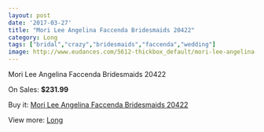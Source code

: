 ```yaml
---
layout: post
date: '2017-03-27'
title: "Mori Lee Angelina Faccenda Bridesmaids 20422"
category: Long
tags: ["bridal","crazy","bridesmaids","faccenda","wedding"]
image: http://www.eudances.com/5612-thickbox_default/mori-lee-angelina-faccenda-bridesmaids-20422.jpg
---
```

Mori Lee Angelina Faccenda Bridesmaids 20422

On Sales: **$231.99**
<a href="https://www.eudances.com/en/long/1942-mori-lee-angelina-faccenda-bridesmaids-20422.html"><amp-img layout="responsive" width="600" height="600" src="//www.eudances.com/5612-thickbox_default/mori-lee-angelina-faccenda-bridesmaids-20422.jpg" alt="Mori Lee Angelina Faccenda Bridesmaids 20422 0" /></a>
<a href="https://www.eudances.com/en/long/1942-mori-lee-angelina-faccenda-bridesmaids-20422.html"><amp-img layout="responsive" width="600" height="600" src="//www.eudances.com/5616-thickbox_default/mori-lee-angelina-faccenda-bridesmaids-20422.jpg" alt="Mori Lee Angelina Faccenda Bridesmaids 20422 1" /></a>
<a href="https://www.eudances.com/en/long/1942-mori-lee-angelina-faccenda-bridesmaids-20422.html"><amp-img layout="responsive" width="600" height="600" src="//www.eudances.com/5615-thickbox_default/mori-lee-angelina-faccenda-bridesmaids-20422.jpg" alt="Mori Lee Angelina Faccenda Bridesmaids 20422 2" /></a>
<a href="https://www.eudances.com/en/long/1942-mori-lee-angelina-faccenda-bridesmaids-20422.html"><amp-img layout="responsive" width="600" height="600" src="//www.eudances.com/5614-thickbox_default/mori-lee-angelina-faccenda-bridesmaids-20422.jpg" alt="Mori Lee Angelina Faccenda Bridesmaids 20422 3" /></a>
<a href="https://www.eudances.com/en/long/1942-mori-lee-angelina-faccenda-bridesmaids-20422.html"><amp-img layout="responsive" width="600" height="600" src="//www.eudances.com/5613-thickbox_default/mori-lee-angelina-faccenda-bridesmaids-20422.jpg" alt="Mori Lee Angelina Faccenda Bridesmaids 20422 4" /></a>

Buy it: [Mori Lee Angelina Faccenda Bridesmaids 20422](https://www.eudances.com/en/long/1942-mori-lee-angelina-faccenda-bridesmaids-20422.html "Mori Lee Angelina Faccenda Bridesmaids 20422")

View more: [Long](https://www.eudances.com/en/21-long "Long")